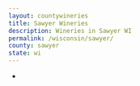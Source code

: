 ```yaml
---
layout: countywineries
title: Sawyer Wineries
description: Wineries in Sawyer WI
permalink: /wisconsin/sawyer/
county: sawyer
state: wi
---
```

-
